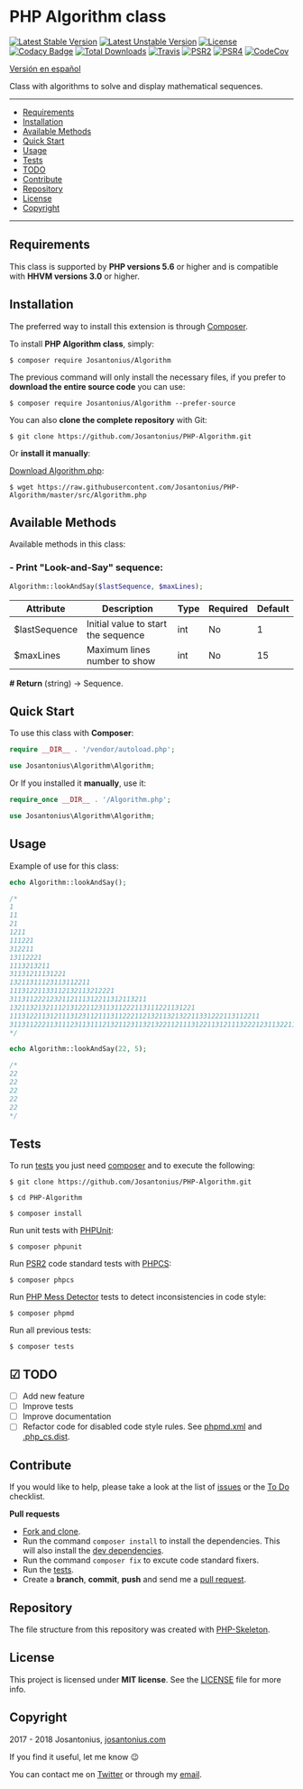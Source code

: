 # PHP Algorithm class

[![Latest Stable Version](https://poser.pugx.org/josantonius/Algorithm/v/stable)](https://packagist.org/packages/josantonius/Algorithm) [![Latest Unstable Version](https://poser.pugx.org/josantonius/Algorithm/v/unstable)](https://packagist.org/packages/josantonius/Algorithm) [![License](https://poser.pugx.org/josantonius/Algorithm/license)](LICENSE) [![Codacy Badge](https://api.codacy.com/project/badge/Grade/3505aa3d827b48839fd3f6a2166dbbc6)](https://www.codacy.com/app/Josantonius/PHP-Algorithm?utm_source=github.com&amp;utm_medium=referral&amp;utm_content=Josantonius/PHP-Algorithm&amp;utm_campaign=Badge_Grade) [![Total Downloads](https://poser.pugx.org/josantonius/Algorithm/downloads)](https://packagist.org/packages/josantonius/Algorithm) [![Travis](https://travis-ci.org/Josantonius/PHP-Algorithm.svg)](https://travis-ci.org/Josantonius/PHP-Algorithm) [![PSR2](https://img.shields.io/badge/PSR-2-1abc9c.svg)](http://www.php-fig.org/psr/psr-2/) [![PSR4](https://img.shields.io/badge/PSR-4-9b59b6.svg)](http://www.php-fig.org/psr/psr-4/) [![CodeCov](https://codecov.io/gh/Josantonius/PHP-Algorithm/branch/master/graph/badge.svg)](https://codecov.io/gh/Josantonius/PHP-Algorithm)

[Versión en español](README-ES.md)

Class with algorithms to solve and display mathematical sequences.

---

- [Requirements](#requirements)
- [Installation](#installation)
- [Available Methods](#available-methods)
- [Quick Start](#quick-start)
- [Usage](#usage)
- [Tests](#tests)
- [TODO](#-todo)
- [Contribute](#contribute)
- [Repository](#repository)
- [License](#license)
- [Copyright](#copyright)

---

## Requirements

This class is supported by **PHP versions 5.6** or higher and is compatible with **HHVM versions 3.0** or higher. 

## Installation

The preferred way to install this extension is through [Composer](http://getcomposer.org/download/).

To install **PHP Algorithm class**, simply:

    $ composer require Josantonius/Algorithm

The previous command will only install the necessary files, if you prefer to **download the entire source code** you can use:

    $ composer require Josantonius/Algorithm --prefer-source

You can also **clone the complete repository** with Git:

	$ git clone https://github.com/Josantonius/PHP-Algorithm.git

Or **install it manually**:

[Download Algorithm.php](https://raw.githubusercontent.com/Josantonius/PHP-Algorithm/master/src/Algorithm.php):

    $ wget https://raw.githubusercontent.com/Josantonius/PHP-Algorithm/master/src/Algorithm.php

## Available Methods

Available methods in this class:

### - Print "Look-and-Say" sequence:

```php
Algorithm::lookAndSay($lastSequence, $maxLines);
```

| Attribute | Description | Type | Required | Default
| --- | --- | --- | --- | --- |
| $lastSequence | Initial value to start the sequence | int | No | 1 |
| $maxLines | Maximum lines number to show | int | No | 15 |

**# Return** (string) → Sequence.

## Quick Start

To use this class with **Composer**:

```php
require __DIR__ . '/vendor/autoload.php';

use Josantonius\Algorithm\Algorithm;
```

Or If you installed it **manually**, use it:

```php
require_once __DIR__ . '/Algorithm.php';

use Josantonius\Algorithm\Algorithm;
```

## Usage

Example of use for this class:

```php
echo Algorithm::lookAndSay();

/*
1
11
21
1211
111221
312211
13112221
1113213211
31131211131221
13211311123113112211
11131221133112132113212221
3113112221232112111312211312113211
1321132132111213122112311311222113111221131221
11131221131211131231121113112221121321132132211331222113112211
311311222113111231131112132112311321322112111312211312111322212311322113212221
*/
```

```php
echo Algorithm::lookAndSay(22, 5);

/*
22
22
22
22
22
*/
```

## Tests 

To run [tests](tests) you just need [composer](http://getcomposer.org/download/) and to execute the following:

    $ git clone https://github.com/Josantonius/PHP-Algorithm.git
    
    $ cd PHP-Algorithm

    $ composer install

Run unit tests with [PHPUnit](https://phpunit.de/):

    $ composer phpunit

Run [PSR2](http://www.php-fig.org/psr/psr-2/) code standard tests with [PHPCS](https://github.com/squizlabs/PHP_CodeSniffer):

    $ composer phpcs

Run [PHP Mess Detector](https://phpmd.org/) tests to detect inconsistencies in code style:

    $ composer phpmd

Run all previous tests:

    $ composer tests

## ☑ TODO

- [ ] Add new feature
- [ ] Improve tests
- [ ] Improve documentation
- [ ] Refactor code for disabled code style rules. See [phpmd.xml](https://raw.githubusercontent.com/Josantonius/PHP-Algorithm/master/phpmd.xml) and [.php_cs.dist](https://raw.githubusercontent.com/Josantonius/PHP-Algorithm/master/.php_cs.dist).

## Contribute

If you would like to help, please take a look at the list of
[issues](https://github.com/Josantonius/PHP-Algorithm/issues) or the [To Do](#-todo) checklist.

**Pull requests**

* [Fork and clone](https://help.github.com/articles/fork-a-repo).
* Run the command `composer install` to install the dependencies.
  This will also install the [dev dependencies](https://getcomposer.org/doc/03-cli.md#install).
* Run the command `composer fix` to excute code standard fixers.
* Run the [tests](#tests).
* Create a **branch**, **commit**, **push** and send me a
  [pull request](https://help.github.com/articles/using-pull-requests).

## Repository

The file structure from this repository was created with [PHP-Skeleton](https://github.com/Josantonius/PHP-Skeleton).

## License

This project is licensed under **MIT license**. See the [LICENSE](LICENSE) file for more info.

## Copyright

2017 - 2018 Josantonius, [josantonius.com](https://josantonius.com/)

If you find it useful, let me know :wink:

You can contact me on [Twitter](https://twitter.com/Josantonius) or through my [email](mailto:hello@josantonius.com).